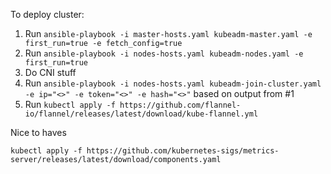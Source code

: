 To deploy cluster:
1. Run `ansible-playbook -i master-hosts.yaml kubeadm-master.yaml -e first_run=true -e fetch_config=true`
2. Run `ansible-playbook -i nodes-hosts.yaml kubeadm-nodes.yaml -e first_run=true`
3. Do CNI stuff
4. Run `ansible-playbook -i nodes-hosts.yaml kubeadm-join-cluster.yaml -e ip="<>" -e token="<>" -e hash="<>"` based on output from #1
5. Run `kubectl apply -f https://github.com/flannel-io/flannel/releases/latest/download/kube-flannel.yml`

Nice to haves
```
kubectl apply -f https://github.com/kubernetes-sigs/metrics-server/releases/latest/download/components.yaml
```
